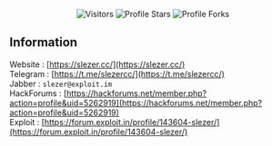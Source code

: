 <p align="center"><img src="https://gpvc.arturio.dev/slezercc" alt="Visitors"></a>
<img src="https://img.shields.io/badge/dynamic/json?&label=Total%20Stars&color=bb2527&style=flat&style=for-the-badge&query=%24.stars&url=https://api.github-star-counter.workers.dev/user/slezercc" alt="Profile Stars"></a>
<img src="https://img.shields.io/badge/dynamic/json?&label=Total%20Forks&color=bb2527&style=flat&style=for-the-badge&query=%24.forks&url=https://api.github-star-counter.workers.dev/user/slezercc" alt="Profile Forks">
</a>
</p>

## Information
 Website : [https://slezer.cc/](https://slezer.cc/)  
 Telegram : [https://t.me/slezercc/](https://t.me/slezercc/)  
 Jabber : `slezer@exploit.im`  
 HackForums : [https://hackforums.net/member.php?action=profile&uid=5262919](https://hackforums.net/member.php?action=profile&uid=5262919)  
 Exploit : [https://forum.exploit.in/profile/143604-slezer/](https://forum.exploit.in/profile/143604-slezer/)
</p>

